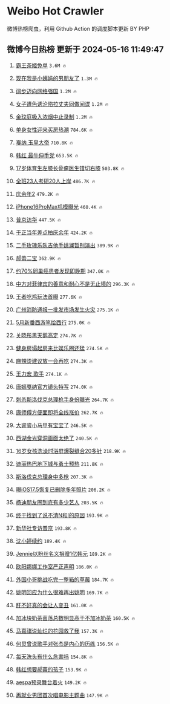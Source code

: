 # Weibo Hot Crawler 



微博热榜爬虫，利用 Github Action 的调度脚本更新 BY PHP 


## 微博今日热榜 更新于 2024-05-16 11:49:47 
1. [霸王茶姬免单](https://s.weibo.com/weibo?q=%E9%9C%B8%E7%8E%8B%E8%8C%B6%E5%A7%AC%E5%85%8D%E5%8D%95&t=31&band_rank=1&Refer=top) `3.6M 🔥` 

1. [现在我是小姨妈的男朋友了](https://s.weibo.com/weibo?q=%E7%8E%B0%E5%9C%A8%E6%88%91%E6%98%AF%E5%B0%8F%E5%A7%A8%E5%A6%88%E7%9A%84%E7%94%B7%E6%9C%8B%E5%8F%8B%E4%BA%86&t=31&band_rank=2&Refer=top) `1.3M 🔥` 

1. [阔步迈向网络强国](https://s.weibo.com/weibo?q=%23%E9%98%94%E6%AD%A5%E8%BF%88%E5%90%91%E7%BD%91%E7%BB%9C%E5%BC%BA%E5%9B%BD%23&t=31&band_rank=3&Refer=top) `1.2M 🔥` 

1. [女子遭色诱沦陷拉丈夫同做间谍](https://s.weibo.com/weibo?q=%23%E5%A5%B3%E5%AD%90%E9%81%AD%E8%89%B2%E8%AF%B1%E6%B2%A6%E9%99%B7%E6%8B%89%E4%B8%88%E5%A4%AB%E5%90%8C%E5%81%9A%E9%97%B4%E8%B0%8D%23&t=31&band_rank=4&Refer=top) `1.2M 🔥` 

1. [金玟庭吸入浓烟中止录制](https://s.weibo.com/weibo?q=%23%E9%87%91%E7%8E%9F%E5%BA%AD%E5%90%B8%E5%85%A5%E6%B5%93%E7%83%9F%E4%B8%AD%E6%AD%A2%E5%BD%95%E5%88%B6%23&t=31&band_rank=5&Refer=top) `1.2M 🔥` 

1. [单身女性迎来买房热潮](https://s.weibo.com/weibo?q=%23%E5%8D%95%E8%BA%AB%E5%A5%B3%E6%80%A7%E8%BF%8E%E6%9D%A5%E4%B9%B0%E6%88%BF%E7%83%AD%E6%BD%AE%23&t=31&band_rank=6&Refer=top) `784.6K 🔥` 

1. [戛纳 玉皇大帝](https://s.weibo.com/weibo?q=%E6%88%9B%E7%BA%B3%20%E7%8E%89%E7%9A%87%E5%A4%A7%E5%B8%9D&t=31&band_rank=7&Refer=top) `710.8K 🔥` 

1. [韩红 最牛伸手党](https://s.weibo.com/weibo?q=%E9%9F%A9%E7%BA%A2%20%E6%9C%80%E7%89%9B%E4%BC%B8%E6%89%8B%E5%85%9A&t=31&band_rank=8&Refer=top) `653.5K 🔥` 

1. [17岁体育生左膝长骨瘤医生错切右膝](https://s.weibo.com/weibo?q=%2317%E5%B2%81%E4%BD%93%E8%82%B2%E7%94%9F%E5%B7%A6%E8%86%9D%E9%95%BF%E9%AA%A8%E7%98%A4%E5%8C%BB%E7%94%9F%E9%94%99%E5%88%87%E5%8F%B3%E8%86%9D%23&t=31&band_rank=9&Refer=top) `503.8K 🔥` 

1. [全班23人考研20人上岸](https://s.weibo.com/weibo?q=%23%E5%85%A8%E7%8F%AD23%E4%BA%BA%E8%80%83%E7%A0%9420%E4%BA%BA%E4%B8%8A%E5%B2%B8%23&t=31&band_rank=10&Refer=top) `486.7K 🔥` 

1. [庆余年2](https://s.weibo.com/weibo?q=%E5%BA%86%E4%BD%99%E5%B9%B42&t=31&band_rank=11&Refer=top) `479.2K 🔥` 

1. [iPhone16ProMax机模曝光](https://s.weibo.com/weibo?q=%23iPhone16ProMax%E6%9C%BA%E6%A8%A1%E6%9B%9D%E5%85%89%23&t=31&band_rank=12&Refer=top) `460.4K 🔥` 

1. [普京访华](https://s.weibo.com/weibo?q=%23%E6%99%AE%E4%BA%AC%E8%AE%BF%E5%8D%8E%23&t=31&band_rank=13&Refer=top) `447.5K 🔥` 

1. [于正当年差点拍庆余年](https://s.weibo.com/weibo?q=%23%E4%BA%8E%E6%AD%A3%E5%BD%93%E5%B9%B4%E5%B7%AE%E7%82%B9%E6%8B%8D%E5%BA%86%E4%BD%99%E5%B9%B4%23&t=31&band_rank=14&Refer=top) `424.2K 🔥` 

1. [二手玫瑰乐队吉他手姚澜暂别演出](https://s.weibo.com/weibo?q=%23%E4%BA%8C%E6%89%8B%E7%8E%AB%E7%91%B0%E4%B9%90%E9%98%9F%E5%90%89%E4%BB%96%E6%89%8B%E5%A7%9A%E6%BE%9C%E6%9A%82%E5%88%AB%E6%BC%94%E5%87%BA%23&t=31&band_rank=15&Refer=top) `389.9K 🔥` 

1. [郝蕾二宝](https://s.weibo.com/weibo?q=%E9%83%9D%E8%95%BE%E4%BA%8C%E5%AE%9D&t=31&band_rank=16&Refer=top) `362.9K 🔥` 

1. [约70%卵巢癌患者发现即晚期](https://s.weibo.com/weibo?q=%23%E7%BA%A670%25%E5%8D%B5%E5%B7%A2%E7%99%8C%E6%82%A3%E8%80%85%E5%8F%91%E7%8E%B0%E5%8D%B3%E6%99%9A%E6%9C%9F%23&t=31&band_rank=17&Refer=top) `347.0K 🔥` 

1. [中方对菲律宾的善意和耐心不是无止境的](https://s.weibo.com/weibo?q=%23%E4%B8%AD%E6%96%B9%E5%AF%B9%E8%8F%B2%E5%BE%8B%E5%AE%BE%E7%9A%84%E5%96%84%E6%84%8F%E5%92%8C%E8%80%90%E5%BF%83%E4%B8%8D%E6%98%AF%E6%97%A0%E6%AD%A2%E5%A2%83%E7%9A%84%23&t=31&band_rank=18&Refer=top) `296.3K 🔥` 

1. [王者吃鸡玩法首曝](https://s.weibo.com/weibo?q=%23%E7%8E%8B%E8%80%85%E5%90%83%E9%B8%A1%E7%8E%A9%E6%B3%95%E9%A6%96%E6%9B%9D%23&t=31&band_rank=19&Refer=top) `277.6K 🔥` 

1. [广州消防通报一批发市场发生火灾](https://s.weibo.com/weibo?q=%23%E5%B9%BF%E5%B7%9E%E6%B6%88%E9%98%B2%E9%80%9A%E6%8A%A5%E4%B8%80%E6%89%B9%E5%8F%91%E5%B8%82%E5%9C%BA%E5%8F%91%E7%94%9F%E7%81%AB%E7%81%BE%23&t=31&band_rank=20&Refer=top) `275.1K 🔥` 

1. [5月新番西游笔绘西行](https://s.weibo.com/weibo?q=%235%E6%9C%88%E6%96%B0%E7%95%AA%E8%A5%BF%E6%B8%B8%E7%AC%94%E7%BB%98%E8%A5%BF%E8%A1%8C%23&t=31&band_rank=21&Refer=top) `275.0K 🔥` 

1. [关晓彤黑天鹅高定](https://s.weibo.com/weibo?q=%23%E5%85%B3%E6%99%93%E5%BD%A4%E9%BB%91%E5%A4%A9%E9%B9%85%E9%AB%98%E5%AE%9A%23&t=31&band_rank=22&Refer=top) `274.7K 🔥` 

1. [健身房塌起房来比娱乐圈还猛](https://s.weibo.com/weibo?q=%23%E5%81%A5%E8%BA%AB%E6%88%BF%E5%A1%8C%E8%B5%B7%E6%88%BF%E6%9D%A5%E6%AF%94%E5%A8%B1%E4%B9%90%E5%9C%88%E8%BF%98%E7%8C%9B%23&t=31&band_rank=23&Refer=top) `274.5K 🔥` 

1. [麻辣烫建议放一会再吃](https://s.weibo.com/weibo?q=%23%E9%BA%BB%E8%BE%A3%E7%83%AB%E5%BB%BA%E8%AE%AE%E6%94%BE%E4%B8%80%E4%BC%9A%E5%86%8D%E5%90%83%23&t=31&band_rank=24&Refer=top) `274.3K 🔥` 

1. [王力宏 歌手](https://s.weibo.com/weibo?q=%E7%8E%8B%E5%8A%9B%E5%AE%8F%20%E6%AD%8C%E6%89%8B&t=31&band_rank=25&Refer=top) `274.1K 🔥` 

1. [唐嫣戛纳官方镜头特写](https://s.weibo.com/weibo?q=%23%E5%94%90%E5%AB%A3%E6%88%9B%E7%BA%B3%E5%AE%98%E6%96%B9%E9%95%9C%E5%A4%B4%E7%89%B9%E5%86%99%23&t=31&band_rank=26&Refer=top) `274.0K 🔥` 

1. [刺杀斯洛伐克总理枪手身份曝光](https://s.weibo.com/weibo?q=%23%E5%88%BA%E6%9D%80%E6%96%AF%E6%B4%9B%E4%BC%90%E5%85%8B%E6%80%BB%E7%90%86%E6%9E%AA%E6%89%8B%E8%BA%AB%E4%BB%BD%E6%9B%9D%E5%85%89%23&t=31&band_rank=27&Refer=top) `264.7K 🔥` 

1. [康师傅方便面即将全线涨价](https://s.weibo.com/weibo?q=%23%E5%BA%B7%E5%B8%88%E5%82%85%E6%96%B9%E4%BE%BF%E9%9D%A2%E5%8D%B3%E5%B0%86%E5%85%A8%E7%BA%BF%E6%B6%A8%E4%BB%B7%23&t=31&band_rank=28&Refer=top) `262.7K 🔥` 

1. [大睿睿小马甲有宝宝了](https://s.weibo.com/weibo?q=%E5%A4%A7%E7%9D%BF%E7%9D%BF%E5%B0%8F%E9%A9%AC%E7%94%B2%E6%9C%89%E5%AE%9D%E5%AE%9D%E4%BA%86&t=31&band_rank=29&Refer=top) `246.5K 🔥` 

1. [西湖金光穿洞画面太绝了](https://s.weibo.com/weibo?q=%23%E8%A5%BF%E6%B9%96%E9%87%91%E5%85%89%E7%A9%BF%E6%B4%9E%E7%94%BB%E9%9D%A2%E5%A4%AA%E7%BB%9D%E4%BA%86%23&t=31&band_rank=30&Refer=top) `240.5K 🔥` 

1. [16岁女孩洗澡时浴屏爆裂缝合20多针](https://s.weibo.com/weibo?q=%2316%E5%B2%81%E5%A5%B3%E5%AD%A9%E6%B4%97%E6%BE%A1%E6%97%B6%E6%B5%B4%E5%B1%8F%E7%88%86%E8%A3%82%E7%BC%9D%E5%90%8820%E5%A4%9A%E9%92%88%23&t=31&band_rank=31&Refer=top) `218.9K 🔥` 

1. [迪丽热巴地下城与勇士预热](https://s.weibo.com/weibo?q=%23%E8%BF%AA%E4%B8%BD%E7%83%AD%E5%B7%B4%E5%9C%B0%E4%B8%8B%E5%9F%8E%E4%B8%8E%E5%8B%87%E5%A3%AB%E9%A2%84%E7%83%AD%23&t=31&band_rank=32&Refer=top) `211.8K 🔥` 

1. [斯洛伐克总理身中多枪](https://s.weibo.com/weibo?q=%23%E6%96%AF%E6%B4%9B%E4%BC%90%E5%85%8B%E6%80%BB%E7%90%86%E8%BA%AB%E4%B8%AD%E5%A4%9A%E6%9E%AA%23&t=31&band_rank=33&Refer=top) `207.3K 🔥` 

1. [曝iOS17.5恢复已删除多年照片](https://s.weibo.com/weibo?q=%23%E6%9B%9DiOS17.5%E6%81%A2%E5%A4%8D%E5%B7%B2%E5%88%A0%E9%99%A4%E5%A4%9A%E5%B9%B4%E7%85%A7%E7%89%87%23&t=31&band_rank=34&Refer=top) `206.2K 🔥` 

1. [杨迪朋友圈到底有多少艺人](https://s.weibo.com/weibo?q=%23%E6%9D%A8%E8%BF%AA%E6%9C%8B%E5%8F%8B%E5%9C%88%E5%88%B0%E5%BA%95%E6%9C%89%E5%A4%9A%E5%B0%91%E8%89%BA%E4%BA%BA%23&t=31&band_rank=35&Refer=top) `203.5K 🔥` 

1. [终于找到了说不清N和l的原因](https://s.weibo.com/weibo?q=%23%E7%BB%88%E4%BA%8E%E6%89%BE%E5%88%B0%E4%BA%86%E8%AF%B4%E4%B8%8D%E6%B8%85N%E5%92%8Cl%E7%9A%84%E5%8E%9F%E5%9B%A0%23&t=31&band_rank=36&Refer=top) `193.9K 🔥` 

1. [新华社专访普京](https://s.weibo.com/weibo?q=%23%E6%96%B0%E5%8D%8E%E7%A4%BE%E4%B8%93%E8%AE%BF%E6%99%AE%E4%BA%AC%23&t=31&band_rank=37&Refer=top) `193.8K 🔥` 

1. [沈小婷续约](https://s.weibo.com/weibo?q=%23%E6%B2%88%E5%B0%8F%E5%A9%B7%E7%BB%AD%E7%BA%A6%23&t=31&band_rank=38&Refer=top) `189.4K 🔥` 

1. [Jennie以粉丝名义捐赠1亿韩元](https://s.weibo.com/weibo?q=%23Jennie%E4%BB%A5%E7%B2%89%E4%B8%9D%E5%90%8D%E4%B9%89%E6%8D%90%E8%B5%A01%E4%BA%BF%E9%9F%A9%E5%85%83%23&t=31&band_rank=39&Refer=top) `189.2K 🔥` 

1. [欧阳娜娜工作室严正声明](https://s.weibo.com/weibo?q=%23%E6%AC%A7%E9%98%B3%E5%A8%9C%E5%A8%9C%E5%B7%A5%E4%BD%9C%E5%AE%A4%E4%B8%A5%E6%AD%A3%E5%A3%B0%E6%98%8E%23&t=31&band_rank=40&Refer=top) `186.0K 🔥` 

1. [外国小哥挑战吃完一整箱的草莓](https://s.weibo.com/weibo?q=%E5%A4%96%E5%9B%BD%E5%B0%8F%E5%93%A5%E6%8C%91%E6%88%98%E5%90%83%E5%AE%8C%E4%B8%80%E6%95%B4%E7%AE%B1%E7%9A%84%E8%8D%89%E8%8E%93&t=31&band_rank=41&Refer=top) `184.7K 🔥` 

1. [姚明回应为什么很难再出姚明](https://s.weibo.com/weibo?q=%23%E5%A7%9A%E6%98%8E%E5%9B%9E%E5%BA%94%E4%B8%BA%E4%BB%80%E4%B9%88%E5%BE%88%E9%9A%BE%E5%86%8D%E5%87%BA%E5%A7%9A%E6%98%8E%23&t=31&band_rank=42&Refer=top) `169.7K 🔥` 

1. [肝不好真的会让人变丑](https://s.weibo.com/weibo?q=%23%E8%82%9D%E4%B8%8D%E5%A5%BD%E7%9C%9F%E7%9A%84%E4%BC%9A%E8%AE%A9%E4%BA%BA%E5%8F%98%E4%B8%91%23&t=31&band_rank=43&Refer=top) `161.0K 🔥` 

1. [加冰块奶茶菌落总数明显高于不加冰奶茶](https://s.weibo.com/weibo?q=%23%E5%8A%A0%E5%86%B0%E5%9D%97%E5%A5%B6%E8%8C%B6%E8%8F%8C%E8%90%BD%E6%80%BB%E6%95%B0%E6%98%8E%E6%98%BE%E9%AB%98%E4%BA%8E%E4%B8%8D%E5%8A%A0%E5%86%B0%E5%A5%B6%E8%8C%B6%23&t=31&band_rank=44&Refer=top) `160.5K 🔥` 

1. [马嘉祺说灿烂的花园救了我](https://s.weibo.com/weibo?q=%23%E9%A9%AC%E5%98%89%E7%A5%BA%E8%AF%B4%E7%81%BF%E7%83%82%E7%9A%84%E8%8A%B1%E5%9B%AD%E6%95%91%E4%BA%86%E6%88%91%23&t=31&band_rank=45&Refer=top) `157.3K 🔥` 

1. [何炅曾说歌手对张杰是内心的历练](https://s.weibo.com/weibo?q=%23%E4%BD%95%E7%82%85%E6%9B%BE%E8%AF%B4%E6%AD%8C%E6%89%8B%E5%AF%B9%E5%BC%A0%E6%9D%B0%E6%98%AF%E5%86%85%E5%BF%83%E7%9A%84%E5%8E%86%E7%BB%83%23&t=31&band_rank=46&Refer=top) `156.5K 🔥` 

1. [每天洗头有什么危害吗](https://s.weibo.com/weibo?q=%23%E6%AF%8F%E5%A4%A9%E6%B4%97%E5%A4%B4%E6%9C%89%E4%BB%80%E4%B9%88%E5%8D%B1%E5%AE%B3%E5%90%97%23&t=31&band_rank=47&Refer=top) `154.8K 🔥` 

1. [韩红想要郝蕾的孩子](https://s.weibo.com/weibo?q=%23%E9%9F%A9%E7%BA%A2%E6%83%B3%E8%A6%81%E9%83%9D%E8%95%BE%E7%9A%84%E5%AD%A9%E5%AD%90%23&t=31&band_rank=48&Refer=top) `153.9K 🔥` 

1. [aespa预录舞台着火](https://s.weibo.com/weibo?q=%23aespa%E9%A2%84%E5%BD%95%E8%88%9E%E5%8F%B0%E7%9D%80%E7%81%AB%23&t=31&band_rank=49&Refer=top) `149.2K 🔥` 

1. [再就业男团首次唱电影主题曲](https://s.weibo.com/weibo?q=%23%E5%86%8D%E5%B0%B1%E4%B8%9A%E7%94%B7%E5%9B%A2%E9%A6%96%E6%AC%A1%E5%94%B1%E7%94%B5%E5%BD%B1%E4%B8%BB%E9%A2%98%E6%9B%B2%23&t=31&band_rank=50&Refer=top) `147.9K 🔥` 

